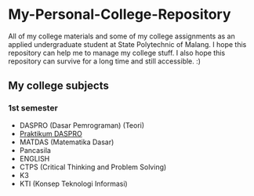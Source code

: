 # My-Personal-College-Repository
All of my college materials and some of my college assignments as an applied undergraduate student at State Polytechnic of Malang. 
I hope this repository can help me to manage my college stuff. I also hope this repository can survive for a long time and still accessible. :)
## My college subjects
### 1st semester
- DASPRO (Dasar Pemrograman) (Teori) 
- [Praktikum DASPRO](https://github.com/FarrelAD/Kuliah-POLINEMA/tree/main/Semester%201/Praktikum%20DASPRO)
- MATDAS (Matematika Dasar)
- Pancasila
- ENGLISH
- CTPS (Critical Thinking and Problem Solving)
- K3
- KTI (Konsep Teknologi Informasi)
   
